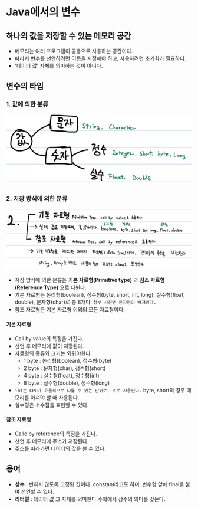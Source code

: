 # Java에서의 변수
## 하나의 값을 저장할 수 있는 메모리 공간
- 메모리는 여러 프로그램이 공용으로 사용하는 공간이다.
- 따라서 변수를 선언하려면 이름을 지정해야 하고, 사용하려면 초기화가 필요하다.
- '데이터 값' 자체를 의미하는 것이 아니다.

## 변수의 타입
### 1. 값에 의한 분류
![IMAGE](./pics/Variable_data_type.png)

### 2. 저장 방식에 의한 분류
![IMGAE](./pics/Variable_call_type.png)
- 저장 방식에 의한 분류는 **기본 자료형(Primitive type)** 과 **참조 자료형(Reference Type)** 으로 나뉜다.
- 기본 자료형은 논리형(boolean), 정수형(byte, short, int, long), 실수형(float, double), 문자형(char)로 총 8개다. `첨부 사진엔 문자형이 빠져있다.`
- 참조 자료형은 기본 자료형 이외의 모든 자료형이다.

#### 기본 자료형
- Call by value의 특징을 가진다.
- 선언 후 메모리에 값이 저장된다.
- 자료형의 종류와 크기는 외워야한다.
    - 1 byte : 논리형(boolean), 정수형(byte)
    - 2 byte : 문자형(char), 정수형(short)
    - 4 byte : 실수형(float), 정수형(int)
    - 8 byte : 실수형(double), 정수형(long)
- `int는 CPU가 효율적으로 다룰 수 있는 단위로, 주로 사용된다.` byte, short의 경우 메모리를 아껴야 할 때 사용된다.
- 실수형은 소수점을 표현할 수 있다.
#### 참조 자료형
- Calle by reference의 특징을 가진다.
- 선언 후 메모리에 주소가 저장된다.
- 주소를 따라가면 데이터의 값을 볼 수 있다.

## 용어
- **상수** : 변하지 않도록 고정된 값이다. constant라고도 하며, 변수형 앞에 final을 붙여 선언할 수 있다.
- **리터럴** : 데이터 값 그 자체를 의미한다.수학에서 상수의 의미를 갖는다.